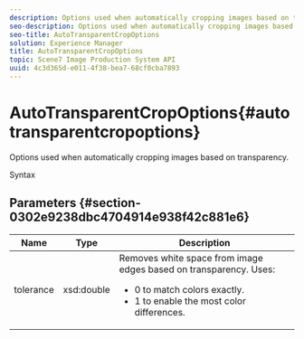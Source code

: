 ```yaml
---
description: Options used when automatically cropping images based on transparency.
seo-description: Options used when automatically cropping images based on transparency.
seo-title: AutoTransparentCropOptions
solution: Experience Manager
title: AutoTransparentCropOptions
topic: Scene7 Image Production System API
uuid: 4c3d365d-e011-4f38-bea7-68cf0cba7893
---
```


# AutoTransparentCropOptions{#autotransparentcropoptions}

Options used when automatically cropping images based on transparency.

 Syntax 

## Parameters {#section-0302e9238dbc4704914e938f42c881e6}

<table id="table_F6A0DBA37F704C2097C617A0A6767566"> 
 <thead> 
  <tr> 
   <th colname="col1" class="entry"> Name </th> 
   <th colname="col2" class="entry"> Type </th> 
   <th colname="col3" class="entry"> Description </th> 
  </tr> 
 </thead>
 <tbody> 
  <tr> 
   <td colname="col1"> <span class="codeph"> tolerance</span> </td> 
   <td colname="col2"> <span class="codeph"> xsd:double</span> </td> 
   <td colname="col3">Removes white space from image edges based on transparency. Uses: 
    <ul id="ul_FE5423B857AE43FCBA7A9AEA76C754CC">
     <li id="li_01E3BD0AB8DA4C408B47CB02B269404A">0 to match colors exactly. </li>
     <li id="li_FCE21384265D4ECE9C0D785F1BB32C3A">1 to enable the most color differences. </li>
    </ul></td> 
  </tr> 
 </tbody> 
</table>


